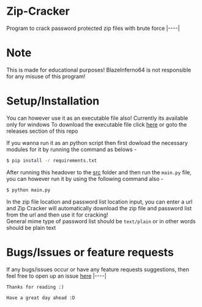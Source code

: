 # Zip-Cracker
Program to crack password protected zip files with brute force
|----|

# Note
This is made for educational purposes!
BlazeInferno64 is not responsible for any misuse of this program!

# Setup/Installation
You can however use it as an executable file also!
Currently its available only for windows
To download the executable file click <a href="https://github.com/BlazeInferno64/Zip-Cracker/releases/download/1.0.0/Zip-Cracker.exe">here</a> or goto the releases section of this repo


If you wanna run it as an python script then first dowload the necessary modules for it by running the command as belows -

```bash
$ pip install -r requirements.txt
```

After running this headover to the <a href="./src/">src</a> folder and then run the `main.py` file, you can however run it by using the following command also -

```bash
$ python main.py
```

In the zip file location and password list location input, you can enter a url and Zip Cracker will automatically download the zip file and password list from the url and then use it for cracking!
<br>
General mime type of password list should be `text/plain` or in other words should be plain text

# Bugs/Issues or feature requests
If any bugs/issues occur or have any feature requests suggestions, then feel free to open up an issue <a href="https://github.com/BlazeInferno64/Zip-Cracker/issues">here</a>
|----|


`Thanks for reading :)`

`Have a great day ahead :D`
